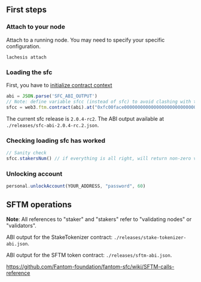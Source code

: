 ## First steps

### Attach to your node 
Attach to a running node. You may need to specify your specific configuration.

```
lachesis attach
```

### Loading the sfc
First, you have to [initialize contract context](./README.md##init-SFC-contract-context)

```js
abi = JSON.parse('SFC_ABI_OUTPUT')
// Note: define variable sfcc (instead of sfc) to avoid clashing with the sfc namespace introduced in go-lachesis v0.7.0-rc1.
sfcc = web3.ftm.contract(abi).at("0xfc00face00000000000000000000000000000000")
```

The current sfc release is `2.0.4-rc2`. The ABI output available at `./releases/sfc-abi-2.0.4-rc.2.json`.

### Checking loading sfc has worked

```js
// Sanity check
sfcc.stakersNum() // if everything is all right, will return non-zero value
```

### Unlocking account

```js
personal.unlockAccount(YOUR_ADDRESS, "password", 60)
```

## SFTM operations

**Note**: All references to "staker" and "stakers" refer to "validating nodes" or "validators".

ABI output for the StakeTokenizer contract: `./releases/stake-tokenizer-abi.json`.

ABI output for the SFTM token contract: `./releases/sftm-abi.json`.

https://github.com/Fantom-foundation/fantom-sfc/wiki/SFTM-calls-reference

